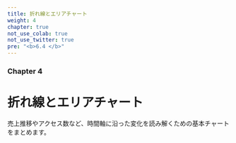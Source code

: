 ```yaml
---
title: 折れ線とエリアチャート
weight: 4
chapter: true
not_use_colab: true
not_use_twitter: true
pre: "<b>6.4 </b>"
---
```


### Chapter 4

# 折れ線とエリアチャート

売上推移やアクセス数など、時間軸に沿った変化を読み解くための基本チャートをまとめます。
